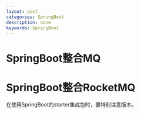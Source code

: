```yaml
---
layout: post
categories: SpringBoot
description: none
keywords: SpringBoot
---
```

# SpringBoot整合MQ










# SpringBoot整合RocketMQ
在使用SpringBoot的starter集成包时，要特别注意版本。